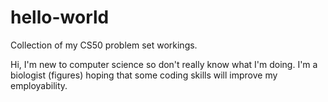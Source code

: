 # hello-world
Collection of my CS50 problem set workings.

Hi, I'm new to computer science so don't really know what I'm doing.
I'm a biologist (figures) hoping that some coding skills will improve my employability.
